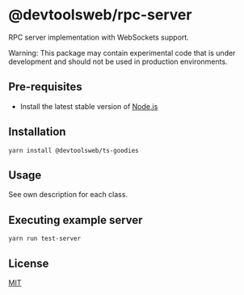 # @devtoolsweb/rpc-server

RPC server implementation with WebSockets support.

Warning: This package may contain experimental code that is under development and should not be used in production environments.

## Pre-requisites

- Install the latest stable version of [Node.js](https://nodejs.org/en/)

## Installation

```
yarn install @devtoolsweb/ts-goodies
```

## Usage

See own description for each class.

## Executing example server

```
yarn run test-server
```

## License

[MIT](https://github.com/devtoolsweb/rpc-server/blob/devtoolsweb/LICENSE)
